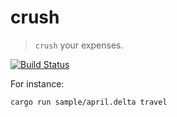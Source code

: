 # crush

> `crush` your expenses.

[![Build Status](https://travis-ci.org/nbrick/crush.svg?branch=master)](https://travis-ci.org/nbrick/crush)

For instance:
```
cargo run sample/april.delta travel
```
